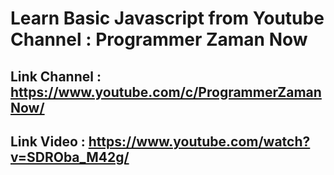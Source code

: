 # Learn Basic Javascript from Youtube Channel : Programmer Zaman Now
## Link Channel : https://www.youtube.com/c/ProgrammerZamanNow/
## Link Video : https://www.youtube.com/watch?v=SDROba_M42g/